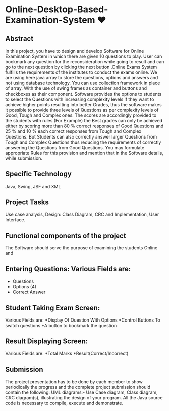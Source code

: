 # Online-Desktop-Based-Examination-System :heart:

## Abstract 

In this project, you have to design and develop Software for Online Examination System in which there are given 10 questions to play. User can bookmark any question for the reconsideration while going to result and can go to the next question by clicking the next button .Online Exams System fulfills the requirements of the institutes to conduct the exams online. We are using here java array to store the questions, options and answers and not using database technology. You can use collection framework in place of array. With the use of swing frames as container and buttons and checkboxes as their component. Software provides the options to students to select the Questions with increasing complexity levels if they want to achieve higher points resulting into better Grades, thus the software makes it possible to provide three levels of Questions as per complexity levels of Good, Tough and Complex ones. The scores are accordingly provided to the students with rules (For Example) the  Best grades can only be achieved either by scoring more than 80 % correct responses of Good Questions and 25 % and 10 % each correct responses from Tough and Complex Questions.  But Students can also correctly answer larger Questions from Tough and Complex Questions thus reducing the requirements of correctly answering the Questions from Good Questions. You may formulate appropriate Rules for this provision and mention that in the Software details, while submission.

## Specific Technology
Java, Swing, JSF and XML

## Project Tasks
Use case analysis, Design: Class Diagram, CRC and Implementation, User Interface.

## Functional components of the project
The Software should serve the purpose of examining the students Online and 

## Entering Questions: Various Fields are:
* Questions
* Options (4)
* Correct Answer

## Student Taking Exam Screen: 
Various Fields are:
*Display Of Question With Options
*Control Buttons To switch questions
*A button to bookmark the question

## Result Displaying Screen: 
Various Fields are:
*Total Marks
*Result(Correct/Incorrect)

## Submission
The project presentation has to be done by each member to show periodically the progress and the complete project submission should contain the following:
UML diagrams:- Use Case diagram, Class diagram, CRC diagram(s), illustrating the design of your program. 
All the Java source code is necessary to compile, execute and demonstrate.


